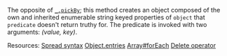 The opposite of <a href="#pickBy"><code>\_.pickBy</code></a>; this method creates an object composed of the own and inherited enumerable string keyed properties of <code>object</code> that <code>predicate</code> doesn't return truthy for. The predicate is invoked with two arguments: <em>(value, key)</em>.

Resources: [Spread syntax](https://developer.mozilla.org/docs/Web/JavaScript/Reference/Operators/Spread_syntax) [Object.entries](https://developer.mozilla.org/docs/Web/JavaScript/Reference/Global_Objects/Object/entries) [Array#forEach](https://developer.mozilla.org/docs/Web/JavaScript/Reference/Global_Objects/Array/forEach) [Delete operator](https://developer.mozilla.org/docs/Web/JavaScript/Reference/Operators/delete)
